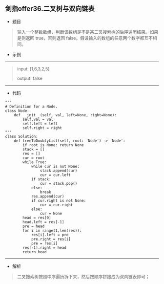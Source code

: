 剑指offer36.二叉树与双向链表
----------
 - 题目
>输入一个整数数组，判断该数组是不是某二叉搜索树的后序遍历结果。如果是则返回 true，否则返回 false。假设输入的数组的任意两个数字都互不相同。
 - 示例
 ----------
> input: [1,6,3,2,5]
> 
> output: false
 ----------
 - 代码
 >
>
    """
    # Definition for a Node.
    class Node:
        def __init__(self, val, left=None, right=None):
            self.val = val
            self.left = left
            self.right = right
    """
    class Solution:
        def treeToDoublyList(self, root: 'Node') -> 'Node':
            if root is None: return None
            stack = []
            res = []
            cur = root
            while True:
                while cur is not None:
                    stack.append(cur)
                    cur = cur.left
                if stack:
                    cur = stack.pop()
                else:
                    break
                res.append(cur)
                if cur.right is not None:
                    cur = cur.right
                else:
                    cur = None
            head = res[0]
            head.left = res[-1]
            pre = head
            for i in range(1,len(res)):
                res[i].left = pre
                pre.right = res[i]
                pre = res[i]
            res[-1].right = head
            return head
    
  ----------
 - 解析
 > 二叉搜索树按照中序遍历拆下来，然后按顺序拼接成为双向链表即可；
> 
> 